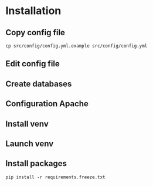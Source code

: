 # Installation

## Copy config file

    cp src/config/config.yml.example src/config/config.yml

## Edit config file

## Create databases

## Configuration Apache

## Install venv

## Launch venv

## Install packages

    pip install -r requirements.freeze.txt
